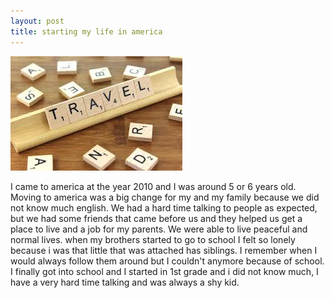 ```yaml
---
layout: post
title: starting my life in america
---
```


![travel](/images/travel.jpeg)

I came to america at the year 2010 and I was around 5 or 6 years old. Moving to america was a big change for my and my family because we did not know much english. We had a hard time talking to people as expected, but we had some friends that came before us and they helped us get a place to live and a job for my parents. We were able to live peaceful and normal lives. when my brothers started to go to school I felt so lonely because i was that little that was attached has siblings. I remember when I would always follow them around but I couldn't anymore because of school. I finally got into school and I started in 1st grade and i did not know much, I have a very hard time talking and was always a shy kid.
